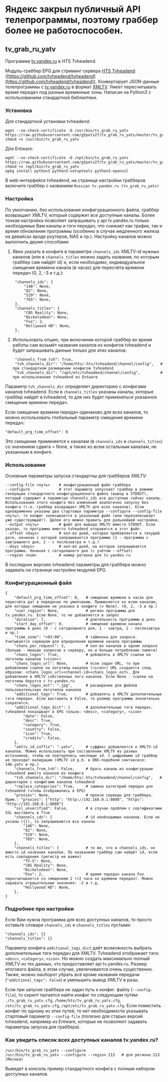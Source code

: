 # Яндекс закрыл публичный API телепрограммы, поэтому граббер более не работоспособен.


## tv_grab_ru_yatv

Программа [tv.yandex.ru](https://tv.yandex.ru) в HTS Tvheadend.

Модуль-граббер EPG для стриминг сервера [HTS Tvheadend](https://tvheadend.org/) ([https://github.com/tvheadend/tvheadend](https://github.com/tvheadend/tvheadend)). Конвертирует JSON-данные телепрограммы с [tv.yandex.ru](https://tv.yandex.ru) в формат [XMLTV](http://xmltv.org). Умеет пересчитывать время передач под разные временные зоны. Написан на Python3 с использованием стандартной библиотеки.


### Установка

Для стандартной установки tvheadend:

    wget --no-check-certificate -O /usr/bin/tv_grab_ru_yatv https://raw.githubusercontent.com/gSpotx2f/tv_grab_ru_yatv/master/tv_grab_ru_yatv
    chmod +x /usr/bin/tv_grab_ru_yatv

Для Entware:

    wget --no-check-certificate -O /opt/bin/tv_grab_ru_yatv https://raw.githubusercontent.com/gSpotx2f/tv_grab_ru_yatv/master/tv_grab_ru_yatv
    chmod +x /opt/bin/tv_grab_ru_yatv
    opkg install python3 python3-setuptools python3-openssl

В web-интерфейсе tvheadend, на странице настройки грабберов включите граббер с названием `Russian tv.yandex.ru (tv_grab_ru_yatv)`


### Настройка

По умолчанию, без использования конфигурационного файла, граббер возвращает XMLTV, который содержит все доступные каналы. Более тонкая настройка позволяет запрашивать у api tv.yandex.ru только необходимые Вам каналы и тэги передач, что снижает как трафик, так и время обновления программы (особенно в случае медленного железа на девайсах вроде роутеров, NAS и пр.). Настройку каналов можно выполнить двумя способами:

1. Явно указать в конфиге в параметре `channels_ids` XMLTV-id нужных каналов (или в `channels_titles` можно задать названия, по которым граббер сам найдёт id) и, если необходимо, индивидуальное смещение времени канала (в часах) для пересчёта времени передач (0, 2, -3 и т.д.):

        "channels_ids": {
            "146": None,
            "82": None,
            "529": None,
            "765": None,
        },
        "channels_titles": {
            "CBS Reality": None,
            "Nickelodeon": None,
            "Fox": 2,
            "Hollywood HD": None,
        },

2. Использовать опцию, при включении которой граббер во время работы сам возьмёт названия каналов из конфигов tvheadend и будет запрашивать данные только для этих каналов:

        "channels_from_tvh": True,
        "tvh_channels_dir": "/home/hts/.hts/tvheadend/channel/config",   # при стандартном размещении конфигов tvheadend
        "tvh_channels_dir": "/opt/etc/tvheadend/channel/config",         # при использовании tvheadend из Entware

Параметр `tvh_channels_dir` определяет директорию с конфигами каналов tvheadend. Если в `channels_titles` указаны каналы, которые граббер найдёт в tvheadend, то для них будет применяться указанное смещение времени передач.

Если смещение времени передач одинаково для всех каналов, то можно использовать глобальный параметр смещения времени передач:

    "default_prg_time_offset": 0

Это смещение применяется к каналам (в `channels_ids` и `channels_titles`) со значением сдвига = None, а также ко всем остальным каналам, не указанным в конфиге.


### Использование

Основные параметры запуска стандартны для грабберов XMLTV:

    --config-file <путь>    # конфигурационный файл граббера
    --configure             # этот параметр запускает граббер в режиме генерации стандартного конфигурационного файла (вывод в STDOUT), который содержит в параметре channels_ids все доступные сейчас каналы. Использование этого конфига без изменений аналогично запуску без конфига (т.е. граббер возвращает XMLTV для всех каналов). Если одновременно указаны два стартовых параметра --configure --config-file <путь>, то конфиг записывается в указанный файл (или перезаписывает уже существующий!). Далее его можно править для дальнейшей настройки.
    --output <путь>         # файл для вывода XMLTV вместо STDOUT. Если указан, то программа вместо tvheadend отправится в этот файл
    --offset <days>         # кол-во дней, которое прибавляется к текущей дате, начиная с которой запрашивается программа (1 - программа с завтрашнего дня, 2 - с послезавтра и т.д.)
    --days <days>           # кол-во дней, на которое запрашивается программа. Начиная с сегодняшнего дня (с учётом --offset)
    --region <num>          # номер региона для tv.yandex.ru

В последних версиях tvheadend параметры для граббера можно задавать на странице настройки модулей EPG.


### Конфигурационный файл

    {
        "default_prg_time_offset": 0,   # смещение времени в часах для пересчёта дат в передачах по умолчанию. Применяется ко всем каналам, для которых смещение не указано в конфиге (= None). (0, 2, -3 и пр.)
        "user_region": None,            # регион программы для tv.yandex.ru. Если None, то не добавляется в запрос
        "duration": 7,                  # длительность программы в днях
        "start_day_offset": 0,          # смещение времени начала программы в днях (0 - с сегодняшнего дня, 1 - завтра, 2 - послезавтра и пр.)
        "time_zone": "+03:00",          # таймзона для запроса. Учитывается сервером для определения времени начала программы
        "chans_per_request": 3,         # кол-во каналов в одном запросе (больше - меньше запросов к серверу, но и больше потребление памяти)
        "chans_logos": True,            # добавлять в XMLTV ссылки на логотипы каналов (<icon>)
        "chans_logos_url": None,        # если задан URL, то при добавлении ссылок на логотипы каналов (<icon>) URL создается след. образом: <chans_logos_url><channel-id><chans_logos_ext>. Для добавления в XMLTV собственных лого каналов. Если None - ссылки на логотипы берутся с tv.yandex.ru
        "chans_logos_ext": ".jpg",      # расширение для файлов пользовательских логотипов каналов
        "additional_tags": True,        # добавлять в XMLTV дополнительные тэги передач. Если выставить в False, то размер программы значительно сократится.
        "additional_tags_dict": {       # дополнительные тэги передач. tvheadend показывает в EPG только: <desc>, <category>, <icon>
            "date": False,
            "desc": True,
            "category": True,
            "country": False,
            "icon": True,
            "credits": False,
        },
        "xmltv_id_suffix": ".yatv",     # суффикс добавляется к XMLTV-id каналов. Можно использовать при составлении XMLTV из разных источников, чтобы не повторялись числовые id. C цифровыми id граббер не проходит валидацию (XMLTV id д.б. в DNS-подобном синтаксисе: 146.yatv и пр.)
        "channels_from_tvh": False,     # брать каналы из конфигурации tvheadend вместо каналов из конфига
        "tvh_channels_dir": "/home/hts/.hts/tvheadend/channel/config",   # директория с конфигами каналов tvheadend
        "replace_categories": True,     # замена категорий передач для tvheadend (чтобы отображались в EPG)
        "proxies": None,                # прокси серверы для граббера. Прим.: "proxies": {"http": "http://192.168.0.1:8080", "https": "http://192.168.0.1:8080"}
        "ssl_unverified": False,        # в случае проблем с сертификатами SSL выставить в True
        "channels_ids": {               # id необходимых каналов. Если не укзаны ({}), то запрашиваются все каналы
            "146": None,
            "82": None,
            "529": None,
            "765": None,
        },
        "channels_titles": {            # то же, что и channels_ids, но вместо id названия каналов. По названиям граббер сам найдёт id, если есть совпадения (регистр не важен)
            "TV-5": None,
            "CBS Reality": None,
            "Nickelodeon": None,
            "Fox": 2,                   # время передач канала Fox пересчитывается со смещением 2 (+2 часа ко времени передач). Можно задавать отрицательные значения: -2 и т.д.
            "Hollywood HD": None,
        },
    }


### Подробнее про настройки

Если Вам нужна программа для всех доступных каналов, то просто оставьте словари `channels_ids` и `channels_titles` пустыми:

    "channels_ids": {}
    "channels_titles": {}

Параметр конфига `additional_tags_dict` даёт возможность выбрать дополнительные тэги передач для XMLTV. Tvheadend отображает тэги: `<desc>`, `<category>`, `<icon>`. Но можно создать максимально полный XMLTV из тех данных, что предоставляет api tv.yandex.ru. Размер итогового файла, в этом случае, увеличивается очень существенно. Также, можно наоборот убрать всё кроме названия передачи (`"additional_tags": False`) и уменьшить вывод XMLTV в разы.

Если при запуске граббера не задан путь к конфиг. файлу (`--config-file`), то скрипт пытается найти конфиг по следующим путям: `./tv_grab_ru_yatv.cfg`, `/home/hts/tv_grab_ru_yatv.cfg`, `/etc/tv_grab_ru_yatv.cfg`, `/opt/etc/tv_grab_ru_yatv.cfg`. Если поместить конфиг по одному из этих путей, то нет необходимости указывать стартовый параметр `--config-file` (полезно для старых версий tvheadend, например из Entware, которые не позволяют задавать параметры запуска для граббера).


### Как увидеть список всех доступных каналов tv.yandex.ru?

    /usr/bin/tv_grab_ru_yatv --configure
    /usr/bin/tv_grab_ru_yatv --configure --region 213   # для региона 213 (Москва)

Выведет в консоль пример стандартного конфига с полным набором доступных каналов.




